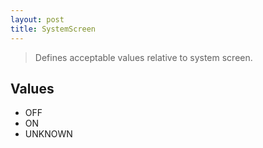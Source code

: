 ```yaml
---
layout: post
title: SystemScreen
---
```


> Defines acceptable values relative to system screen.

Values
------

- OFF
- ON
- UNKNOWN
